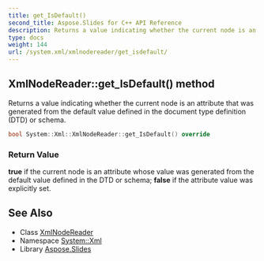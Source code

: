 ```yaml
---
title: get_IsDefault()
second_title: Aspose.Slides for C++ API Reference
description: Returns a value indicating whether the current node is an attribute that was generated from the default value defined in the document type definition (DTD) or schema.
type: docs
weight: 144
url: /system.xml/xmlnodereader/get_isdefault/
---
```

## XmlNodeReader::get_IsDefault() method


Returns a value indicating whether the current node is an attribute that was generated from the default value defined in the document type definition (DTD) or schema.

```cpp
bool System::Xml::XmlNodeReader::get_IsDefault() override
```


### Return Value

**true** if the current node is an attribute whose value was generated from the default value defined in the DTD or schema; **false** if the attribute value was explicitly set.

## See Also

* Class [XmlNodeReader](../)
* Namespace [System::Xml](../../)
* Library [Aspose.Slides](../../../)
